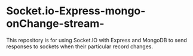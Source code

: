 # Socket.io-Express-mongo-onChange-stream-
This repository is for using Socket.IO with Express and MongoDB to send responses to sockets when their particular record changes.
